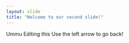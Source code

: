 ```yaml
---
layout: slide
title: "Welcome to our second slide!"
---
```

Ummu Editing this
Use the left arrow to go back!
